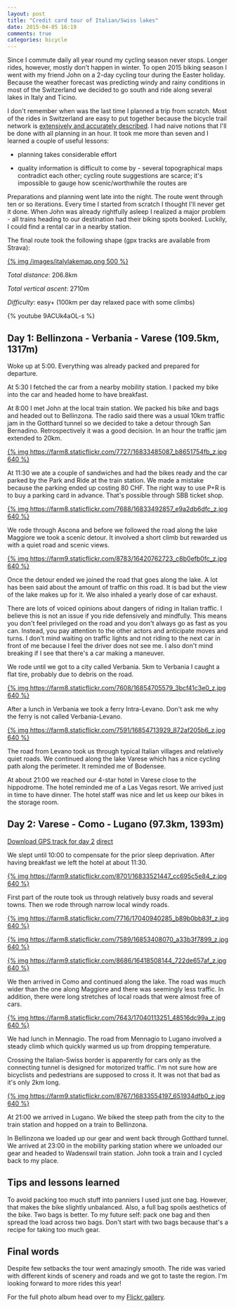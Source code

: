 ```yaml
---
layout: post
title: "Credit card tour of Italian/Swiss lakes"
date: 2015-04-05 16:19
comments: true
categories: bicycle
---
```


Since I commute daily all year round my cycling season never stops. Longer rides, however, mostly don't happen in winter. To open 2015 biking season I went with my friend John on a 2-day cycling tour during the Easter holiday. Because the weather forecast was predicting windy and rainy conditions in most of the Switzerland we decided to go south and ride along several lakes in Italy and Ticino.

I don't remember when was the last time I planned a trip from scratch. Most of the rides in Switzerland are easy to put together because the bicycle trail network is [extensively and accurately described](http://www.veloland.ch/en/veloland.html). I had naive notions that I'll be done with all planning in an hour. It took me more than seven and I learned a couple of useful lessons:

 * planning takes considerable effort

 * quality information is difficult to come by - several topographical maps contradict each other; cycling route suggestions are scarce; it's impossible to gauge how scenic/worthwhile the routes are

Preparations and planning went late into the night. The route went through ten or so iterations. Every time I started from scratch I thought I'll never get it done. When John was already rightfully asleep I realized a major problem - all trains heading to our destination had their biking spots booked. Luckily, I could find a rental car in a nearby station.

The final route took the following shape (gpx tracks are available from Strava):

[{% img /images/italylakemap.png 500 %}](/images/italylakemap.png)

*Total distance*: 206.8km

*Total vertical ascent*: 2710m

*Difficulty*: easy+ (100km per day relaxed pace with some climbs)

{% youtube 9ACUk4aOL-s %}

## Day 1: Bellinzona - Verbania - Varese (109.5km, 1317m)



Woke up at 5:00. Everything was already packed and prepared for departure.

At 5:30 I fetched the car from a nearby mobility station. I packed my bike into the car and headed home to have breakfast.

At 8:00 I met John at the local train station. We packed his bike and bags and headed out to Bellinzona. The radio said there was a usual 10km traffic jam in the Gotthard tunnel so we decided to take a detour through San Bernadino. Retrospectively it was a good decision. In an hour the traffic jam extended to 20km.

[{% img https://farm8.staticflickr.com/7727/16833485087_b8651754fb_z.jpg 640 %}](https://www.flickr.com/photos/tentaclephotos/16833485087)

At 11:30 we ate a couple of sandwiches and had the bikes ready and the car parked by the Park and Ride at the train station. We made a mistake because the parking ended up costing 80 CHF. The right way to use P+R is to buy a parking card in advance. That's possible through SBB ticket shop.

[{% img https://farm8.staticflickr.com/7688/16833492857_e9a2db6dfc_z.jpg 640 %}](https://www.flickr.com/photos/tentaclephotos/16833492857)

We rode through Ascona and before we followed the road along the lake Maggiore we took a scenic detour. It involved a short climb but rewarded us with a quiet road and scenic views.

[{% img https://farm9.staticflickr.com/8783/16420762723_c8b0efb0fc_z.jpg 640 %}](https://www.flickr.com/photos/tentaclephotos/16420762723)

Once the detour ended we joined the road that goes along the lake. A lot has been said about the amount of traffic on this road. It is bad but the view of the lake makes up for it. We also inhaled a yearly dose of car exhaust.

There are lots of voiced opinions about dangers of riding in Italian traffic. I believe this is not an issue if you ride defensively and mindfully. This means you don't feel privileged on the road and you don't always go as fast as you can. Instead, you pay attention to the other actors and anticipate moves and turns. I don't mind waiting on traffic lights and not riding to the next car in front of me because I feel the driver does not see me. I also don't mind breaking if I see that there's a car making a maneuver.

We rode until we got to a city called Verbania. 5km to Verbania I caught a flat tire, probably due to debris on the road.

[{% img https://farm8.staticflickr.com/7608/16854705579_3bcf41c3e0_z.jpg 640 %}](https://www.flickr.com/photos/tentaclephotos/16854705579)

After a lunch in Verbania we took a ferry Intra-Levano. Don't ask me why the ferry is not called Verbania-Levano.

[{% img https://farm8.staticflickr.com/7591/16854713929_872af205b6_z.jpg 640 %}](https://www.flickr.com/photos/tentaclephotos/16854713929)

The road from Levano took us through typical Italian villages and relatively quiet roads. We continued along the lake Varese which has a nice cycling path along the perimeter. It reminded me of Bodensee.

At about 21:00 we reached our 4-star hotel in Varese close to the hippodrome. The hotel reminded me of a Las Vegas resort. We arrived just in time to have dinner. The hotel staff was nice and let us keep our bikes in the storage room.

## Day 2: Varese - Como - Lugano (97.3km, 1393m)

[Download GPS track for day 2](https://www.strava.com/activities/279757682) [direct](/files/italy_easter_tour_day2.gpx)

We slept until 10:00 to compensate for the prior sleep deprivation. After having breakfast we left the hotel at about 11:30.

[{% img https://farm9.staticflickr.com/8701/16833521447_cc695c5e84_z.jpg 640 %}](https://www.flickr.com/photos/tentaclephotos/16833521447)

First part of the route took us through relatively busy roads and several towns. Then we rode through narrow local windy roads. 

[{% img https://farm8.staticflickr.com/7716/17040940285_b89b0bb83f_z.jpg 640 %}](https://www.flickr.com/photos/tentaclephotos/17040940285)

[{% img https://farm8.staticflickr.com/7589/16853408070_a33b3f7899_z.jpg 640 %}](https://www.flickr.com/photos/tentaclephotos/16853408070)

[{% img https://farm9.staticflickr.com/8686/16418508144_722de657af_z.jpg 640 %}](https://www.flickr.com/photos/tentaclephotos/16418508144)

We then arrived in Como and continued along the lake. The road was much wider than the one along Maggiore and there was seemingly less traffic. In addition, there were long stretches of local roads that were almost free of cars.

[{% img https://farm8.staticflickr.com/7643/17040113251_48516dc99a_z.jpg 640 %}](https://www.flickr.com/photos/tentaclephotos/17040113251)

We had lunch in Mennagio. The road from Mennagio to Lugano involved a steady climb which quickly warmed us up from dropping temperature.

Crossing the Italian-Swiss border is apparently for cars only as the connecting tunnel is designed for motorized traffic. I'm not sure how are bicyclists and pedestrians are supposed to cross it. It was not that bad as it's only 2km long.

[{% img https://farm9.staticflickr.com/8767/16833554197_651934dfb0_z.jpg 640 %}](https://www.flickr.com/photos/tentaclephotos/16833554197)

At 21:00 we arrived in Lugano. We biked the steep path from the city to the train station and hopped on a train to Bellinzona.

In Bellinzona we loaded up our gear and went back through Gotthard tunnel. We arrived at 23:00 in the mobility parking station where we unloaded our gear and headed to Wadenswil train station. John took a train and I cycled back to my place.

## Tips and lessons learned

To avoid packing too much stuff into panniers I used just one bag. However, that makes the bike slightly unbalanced. Also, a full bag spoils aesthetics of the bike. Two bags is better. To my future self: pack one bag and then spread the load across two bags. Don't start with two bags because that's a recipe for taking too much gear.

## Final words

Despite few setbacks the tour went amazingly smooth. The ride was varied with different kinds of scenery and roads and we got to taste the region. I'm looking forward to more rides this year!

For the full photo album head over to my [Flickr gallery](https://www.flickr.com/photos/tentaclephotos/sets/72157651754328282/).